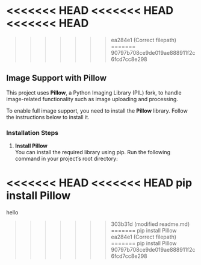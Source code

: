 <<<<<<< HEAD
<<<<<<< HEAD
<<<<<<< HEAD
=======
>>>>>>> ea284e1 (Correct filepath)
=======
>>>>>>> 90797b708ce9de019ae888911f2c6fcd7cc8e298
## Image Support with Pillow

This project uses **Pillow**, a Python Imaging Library (PIL) fork, to handle image-related functionality such as image uploading and processing.

To enable full image support, you need to install the **Pillow** library. Follow the instructions below to install it.

### Installation Steps

1. **Install Pillow**  
   You can install the required library using pip. Run the following command in your project’s root directory:
   
<<<<<<< HEAD
<<<<<<< HEAD
   pip install Pillow
=======
hello
>>>>>>> 303b31d (modified readme.md)
=======
   pip install Pillow
>>>>>>> ea284e1 (Correct filepath)
=======
   pip install Pillow
>>>>>>> 90797b708ce9de019ae888911f2c6fcd7cc8e298
